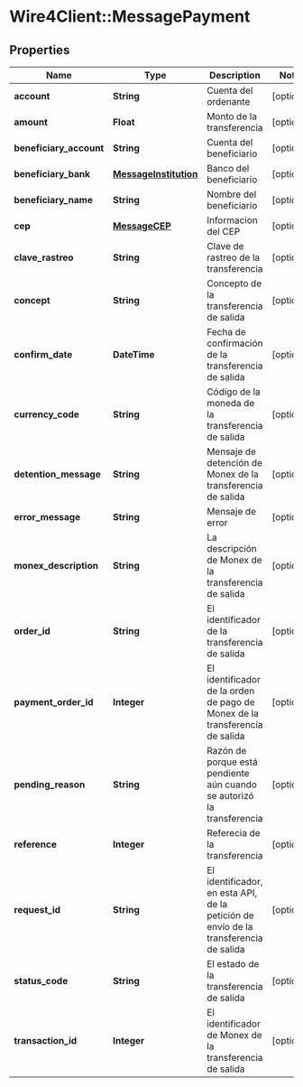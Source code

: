 # Wire4Client::MessagePayment

## Properties
Name | Type | Description | Notes
------------ | ------------- | ------------- | -------------
**account** | **String** | Cuenta del ordenante | [optional] 
**amount** | **Float** | Monto de la transferencia | [optional] 
**beneficiary_account** | **String** | Cuenta del beneficiario | [optional] 
**beneficiary_bank** | [**MessageInstitution**](MessageInstitution.md) | Banco del beneficiario | [optional] 
**beneficiary_name** | **String** | Nombre del beneficiario | [optional] 
**cep** | [**MessageCEP**](MessageCEP.md) | Informacion del CEP | [optional] 
**clave_rastreo** | **String** | Clave de rastreo de la transferencia | [optional] 
**concept** | **String** | Concepto de la transferencia de salida | [optional] 
**confirm_date** | **DateTime** | Fecha de confirmación de la transferencia de salida | [optional] 
**currency_code** | **String** | Código de la moneda de la transferencia de salida | [optional] 
**detention_message** | **String** | Mensaje de detención de Monex de la transferencia de salida | [optional] 
**error_message** | **String** | Mensaje de error | [optional] 
**monex_description** | **String** | La descripción de Monex de la transferencia de salida | [optional] 
**order_id** | **String** | El identificador de la transferencia de salida | [optional] 
**payment_order_id** | **Integer** | El identificador de la orden de pago de Monex de la transferencia de salida | [optional] 
**pending_reason** | **String** | Razón de porque está pendiente aún cuando se autorizó la transferencia | [optional] 
**reference** | **Integer** | Referecia de la transferencia | [optional] 
**request_id** | **String** | El identificador, en esta API, de la petición de envío de la transferencia de salida | [optional] 
**status_code** | **String** | El estado de la transferencia de salida | [optional] 
**transaction_id** | **Integer** | El identificador de Monex de la transferencia de salida | [optional] 


